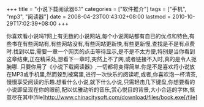 +++
title = "小说下载阅读器6.1"
categories = ["软件推介"]
tags = ["手机", "mp3", "阅读器"]
date = 2008-04-23T00:43:02+08:00
lastmod = 2010-10-29T17:02:39+08:00
+++



你喜欢看小说吗?网上有无数的小说网站,每个小说网站都有自已的优点和特色,有些书在有些网站有,有些网站没有,有些网站更新快,有些更新慢,查找是不是有点费时.找到以后,需要一章一个网页的点击等待显示,是不是不太方便,特别是当你看到这章结束,正在精采处,想看下一章时,突然上不了网,或者链接不入时,真的是令人扼腕哪. 只要你用了《小说下载阅读器》,一切都将变得简单.你是不是喜欢将小说放在MP3或手机里,然而躲到被窝里,进行一次快乐的阅读呢,或者,你喜欢泡一杯清茶,慢慢享受阅读的乐趣.想看什么小说,就下什么小说,只需轻击几下键盘,你想要看的小说即呈现在你的眼前,配以优雅动听的音乐,赏心悦目的背景,大小合适的字体,惬意尽在其中[file]http://www.chinacitysoft.com/download/files/book.exe[/file]